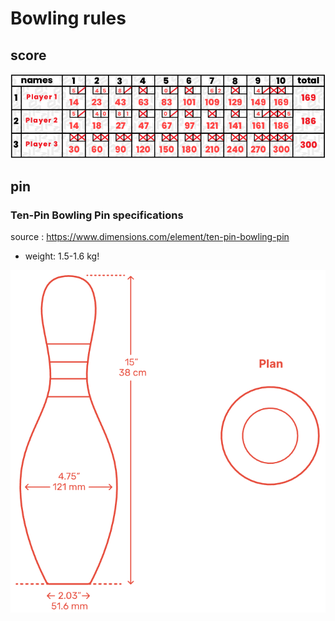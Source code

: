 ﻿# Bowling rules

## score

![](score.png)

## pin

### Ten-Pin Bowling Pin specifications

source : https://www.dimensions.com/element/ten-pin-bowling-pin

- weight: 1.5-1.6 kg!

![](pinSize.png)

